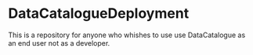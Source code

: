 # DataCatalogueDeployment
This is a repository for anyone who whishes to use use DataCatalogue as an end user not as a developer.
